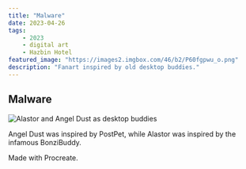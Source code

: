 ```yaml
---
title: "Malware"
date: 2023-04-26
tags:
    - 2023
    - digital art
    - Hazbin Hotel
featured_image: "https://images2.imgbox.com/46/b2/P60fgpwu_o.png"
description: "Fanart inspired by old desktop buddies."
---
```


## Malware

![Alastor and Angel Dust as desktop buddies](https://images2.imgbox.com/46/b2/P60fgpwu_o.png)

Angel Dust was inspired by PostPet, while Alastor was inspired by the infamous BonziBuddy.

Made with Procreate.